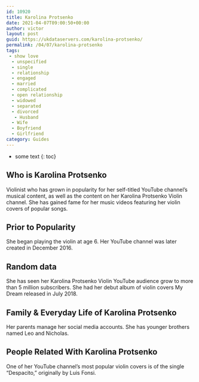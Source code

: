 ```yaml
---
id: 10920
title: Karolina Protsenko
date: 2021-04-07T09:00:50+00:00
author: victor
layout: post
guid: https://ukdataservers.com/karolina-protsenko/
permalink: /04/07/karolina-protsenko
tags:
 - show love
  - unspecified
  - single
  - relationship
  - engaged
  - married
  - complicated
  - open relationship
  - widowed
  - separated
  - divorced
   - Husband
  - Wife
  - Boyfriend
  - Girlfriend
category: Guides
---
```


* some text
{: toc}


## Who is Karolina Protsenko



Violinist who has grown in popularity for her self-titled YouTube channel&#8217;s musical content, as well as the content on her Karolina Protsenko Violin channel. She has gained fame for her music videos featuring her violin covers of popular songs. 

                
                
                
## Prior to Popularity



She began playing the violin at age 6. Her YouTube channel was later created in December 2016. 

                
                
                
## Random data



She has seen her Karolina Protsenko Violin YouTube audience grow to more than 5 million subscribers. She had her debut album of violin covers My Dream released in July 2018. 

                
                
                
## Family & Everyday Life of Karolina Protsenko



Her parents manage her social media accounts. She has younger brothers named Leo and Nicholas.

                
                
                
## People Related With Karolina Protsenko



One of her YouTube channel&#8217;s most popular violin covers is of the single &#8220;Despacito,&#8221; originally by Luis Fonsi. 

                
              
            
          
          
          